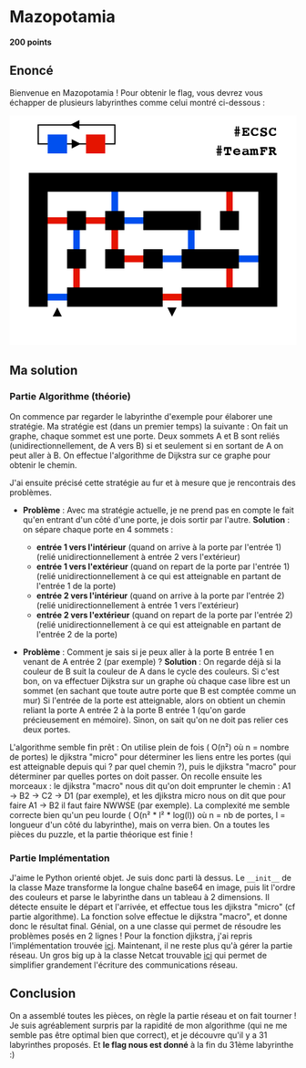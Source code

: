 # Mazopotamia

**200 points**

## Enoncé

Bienvenue en Mazopotamia ! Pour obtenir le flag, vous devrez vous échapper de plusieurs labyrinthes comme celui montré ci-dessous :

![Maze](mazopotamia.png "Mazopotamia")


## Ma solution

### Partie Algorithme (théorie)

On commence par regarder le labyrinthe d'exemple pour élaborer une stratégie.
Ma stratégie est (dans un premier temps) la suivante : On fait un graphe, chaque sommet est une porte. Deux sommets A et B sont reliés (unidirectionnellement, de A vers B) si et seulement si en sortant de A on peut aller à B. On effectue l'algorithme de Dijkstra sur ce graphe pour obtenir le chemin.

J'ai ensuite précisé cette stratégie au fur et à mesure que je rencontrais des problèmes.

- **Problème** : Avec ma stratégie actuelle, je ne prend pas en compte le fait qu'en entrant d'un côté d'une porte, je dois sortir par l'autre.
	**Solution** : on sépare chaque porte en 4 sommets :
	- **entrée 1 vers l'intérieur** (quand on arrive à la porte par l'entrée 1) (relié unidirectionnellement à entrée 2 vers l'extérieur)
	- **entrée 1 vers l'extérieur** (quand on repart de la porte par l'entrée 1) (relié unidirectionnellement  à ce qui est atteignable en partant de l'entrée 1 de la porte)
	- **entrée 2 vers l'intérieur** (quand on arrive à la porte par l'entrée 2) (relié unidirectionnellement à entrée 1 vers l'extérieur)
	- **entrée 2 vers l'extérieur** (quand on repart de la porte par l'entrée 2) (relié unidirectionnellement  à ce qui est atteignable en partant de l'entrée 2 de la porte)


- **Problème** : Comment je sais si je peux aller à la porte B entrée 1 en venant de A entrée 2 (par exemple) ?
  **Solution** : On regarde déjà si la couleur de B suit la couleur de A dans le cycle des couleurs. Si c'est bon, on va effectuer Dijkstra sur un graphe où chaque case libre est un sommet (en sachant que toute autre porte que B est comptée comme un mur)
Si l'entrée de la porte est atteignable, alors on obtient un chemin reliant la porte A entrée 2 à la porte B entrée 1 (qu'on garde précieusement en mémoire). Sinon, on sait qu'on ne doit pas relier ces deux portes.


L'algorithme semble fin prêt : On utilise plein de fois ( O(n²) où n = nombre de portes) le djikstra "micro" pour déterminer les liens entre les portes (qui est atteignable depuis qui ? par quel chemin ?), puis le djikstra "macro" pour déterminer par quelles portes on doit passer.
On recolle ensuite les morceaux : le djikstra "macro" nous dit qu'on doit emprunter le chemin : A1 -> B2 -> C2 -> D1 (par exemple), et les djikstra micro nous on dit que pour faire A1 -> B2 il faut faire NWWSE (par exemple).
La complexité me semble correcte bien qu'un peu lourde ( O(n² * l² * log(l)) où n = nb de portes, l = longueur d'un côté du labyrinthe), mais on verra bien.
On a toutes les pièces du puzzle, et la partie théorique est finie !


### Partie Implémentation

J'aime le Python orienté objet. Je suis donc parti là dessus.
Le `__init__` de la classe Maze transforme la longue chaîne base64 en image, puis lit l'ordre des couleurs et parse le labyrinthe dans un tableau à 2 dimensions.
Il détecte ensuite le départ et l'arrivée, et effectue tous les djikstra "micro" (cf partie algorithme).
La fonction solve effectue le dijkstra "macro", et donne donc le résultat final.
Génial, on a une classe qui permet de résoudre les problèmes posés en 2 lignes !
Pour la fonction djikstra, j'ai repris l'implémentation trouvée [ici](http://isn.irem.univ-mrs.fr/2011-2012/media/resources/dijkstra.py).
Maintenant, il ne reste plus qu'à gérer la partie réseau.
Un gros big up à la classe Netcat trouvable [ici](https://gist.github.com/leonjza/f35a7252babdf77c8421) qui permet de simplifier grandement l'écriture des communications réseau.


## Conclusion
On a assemblé toutes les pièces, on règle la partie réseau et on fait tourner ! Je suis agréablement surpris par la rapidité de mon algorithme (qui ne me semble pas être optimal bien que correct), et je découvre qu'il y a 31 labyrinthes proposés.
Et **le flag nous est donné** à la fin du 31ème labyrinthe :)
